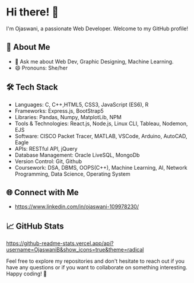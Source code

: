 # Hi there! 👋

I'm Ojaswani, a passionate Web Developer. Welcome to my GitHub profile!

## 🚀 About Me

- 💬 Ask me about Web Dev, Graphic Designing, Machine Learning.
- 😄 Pronouns: She/her

## 🛠️ Tech Stack

- Languages: C, C++,HTML5, CSS3, JavaScript (ES6), R
- Frameworks: Express.js, BootStrap5 
- Libraries: Pandas, Numpy, MatplotLib, NPM
- Tools & Technologies: React.js, Node.js,  Linux CLI, Tableau, Nodemon, EJS
- Software: CISCO Packet Tracer, MATLAB, VSCode, Arduino, AutoCAD, Eagle
- APIs: RESTful API, jQuery
- Database Management: Oracle LiveSQL, MongoDb
- Version Control:  Git, Github
- Coursework: DSA, DBMS, OOPS(C++), Machine Learning, AI, Network Programming, Data Science, Operating System

## 🌐 Connect with Me

- https://www.linkedin.com/in/ojaswani-109978230/

## 📈 GitHub Stats

https://github-readme-stats.vercel.app/api?username=OjaswaniB&show_icons=true&theme=radical

Feel free to explore my repositories and don't hesitate to reach out if you have any questions or if you want to collaborate on something interesting. Happy coding! 🚀





